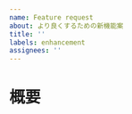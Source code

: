 ```yaml
---
name: Feature request
about: より良くするための新機能案
title: ''
labels: enhancement
assignees: ''
---
```


# 概要

<!-- この新機能の概要を説明 -->

<!-- 以降は必要に応じて記載 -->
<!--
# 妥協案
// この機能を直接採用することができない場合の代替案があれば記載
-->

<!--
# 関連要望
// この機能要望に関連した別の要望や問題提起がある場合は記載
-->
